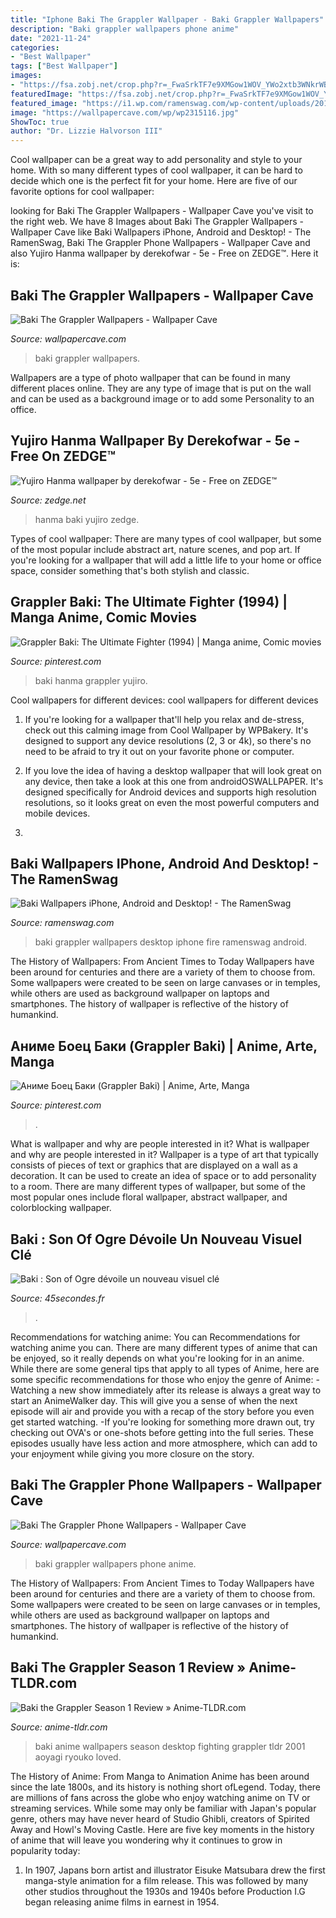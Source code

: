 ```yaml
---
title: "Iphone Baki The Grappler Wallpaper - Baki Grappler Wallpapers"
description: "Baki grappler wallpapers phone anime"
date: "2021-11-24"
categories:
- "Best Wallpaper"
tags: ["Best Wallpaper"]
images:
- "https://fsa.zobj.net/crop.php?r=_FwaSrkTF7e9XMGow1WOV_YWo2xtb3WNkrWBJgPrgGQgyO8zZk8V2yAGlkJKZtHjTpNYooTrNFtAzur-U0rtKyToX74XCkEwrZa8tmBSCnvzbdRnTBR-JQYlqK1_ta4dANxXrZgWQIdWKSn-"
featuredImage: "https://fsa.zobj.net/crop.php?r=_FwaSrkTF7e9XMGow1WOV_YWo2xtb3WNkrWBJgPrgGQgyO8zZk8V2yAGlkJKZtHjTpNYooTrNFtAzur-U0rtKyToX74XCkEwrZa8tmBSCnvzbdRnTBR-JQYlqK1_ta4dANxXrZgWQIdWKSn-"
featured_image: "https://i1.wp.com/ramenswag.com/wp-content/uploads/2019/01/play-with-fire-by-chincrise-on-DeviantArt.jpg?resize=900%2C1170&amp;ssl=1"
image: "https://wallpapercave.com/wp/wp2315116.jpg"
ShowToc: true
author: "Dr. Lizzie Halvorson III"
---
```



Cool wallpaper can be a great way to add personality and style to your home. With so many different types of cool wallpaper, it can be hard to decide which one is the perfect fit for your home. Here are five of our favorite options for cool wallpaper: 

	

		
looking for Baki The Grappler Wallpapers - Wallpaper Cave you've visit to the right web. We have 8 Images about Baki The Grappler Wallpapers - Wallpaper Cave like Baki Wallpapers iPhone, Android and Desktop! - The RamenSwag, Baki The Grappler Phone Wallpapers - Wallpaper Cave and also Yujiro Hanma wallpaper by derekofwar - 5e - Free on ZEDGE™. Here it is:
		
    
## Baki The Grappler Wallpapers - Wallpaper Cave

<img loading=lazy src="https://wallpapercave.com/wp/wp2315116.jpg" onerror="this.onerror=null;this.src='https://tse2.mm.bing.net/th?id=OIP.7HhA5v8E8_ez7h5NVv2BHgHaFj&amp;pid=15.1';" alt="Baki The Grappler Wallpapers - Wallpaper Cave">

_Source: wallpapercave.com_

>baki grappler wallpapers. 

	



Wallpapers are a type of photo wallpaper that can be found in many different places online. They are any type of image that is put on the wall and can be used as a background image or to add some Personality to an office.

    
## Yujiro Hanma Wallpaper By Derekofwar - 5e - Free On ZEDGE™

<img loading=lazy src="https://fsa.zobj.net/crop.php?r=_FwaSrkTF7e9XMGow1WOV_YWo2xtb3WNkrWBJgPrgGQgyO8zZk8V2yAGlkJKZtHjTpNYooTrNFtAzur-U0rtKyToX74XCkEwrZa8tmBSCnvzbdRnTBR-JQYlqK1_ta4dANxXrZgWQIdWKSn-" onerror="this.onerror=null;this.src='https://tse1.mm.bing.net/th?id=OIP.g1NNSRysGUJHL2NCU9la6wHaLy&amp;pid=15.1';" alt="Yujiro Hanma wallpaper by derekofwar - 5e - Free on ZEDGE™">

_Source: zedge.net_

>hanma baki yujiro zedge. 

	

Types of cool wallpaper:
There are many types of cool wallpaper, but some of the most popular include abstract art, nature scenes, and pop art. If you're looking for a wallpaper that will add a little life to your home or office space, consider something that's both stylish and classic.

    
## Grappler Baki: The Ultimate Fighter (1994) | Manga Anime, Comic Movies

<img loading=lazy src="https://i.pinimg.com/736x/9d/7e/40/9d7e40d63b1480dcee65142292148e4f.jpg" onerror="this.onerror=null;this.src='https://tse1.mm.bing.net/th?id=OIP.-rjHfAgUCN2fnYrZKmLe_wHaEz&amp;pid=15.1';" alt="Grappler Baki: The Ultimate Fighter (1994) | Manga anime, Comic movies">

_Source: pinterest.com_

>baki hanma grappler yujiro. 

	

Cool wallpapers for different devices:
cool wallpapers for different devices 

1. If you're looking for a wallpaper that'll help you relax and de-stress, check out this calming image from Cool Wallpaper by WPBakery. It's designed to support any device resolutions (2, 3 or 4k), so there's no need to be afraid to try it out on your favorite phone or computer.

2. If you love the idea of having a desktop wallpaper that will look great on any device, then take a look at this one from androidOSWALLPAPER. It's designed specifically for Android devices and supports high resolution resolutions, so it looks great on even the most powerful computers and mobile devices.

3.

    
## Baki Wallpapers IPhone, Android And Desktop! - The RamenSwag

<img loading=lazy src="https://i1.wp.com/ramenswag.com/wp-content/uploads/2019/01/play-with-fire-by-chincrise-on-DeviantArt.jpg?resize=900%2C1170&amp;ssl=1" onerror="this.onerror=null;this.src='https://tse4.mm.bing.net/th?id=OIP.0nVDoYZjyQbvsbePQTVObgHaJo&amp;pid=15.1';" alt="Baki Wallpapers iPhone, Android and Desktop! - The RamenSwag">

_Source: ramenswag.com_

>baki grappler wallpapers desktop iphone fire ramenswag android. 

	

The History of Wallpapers: From Ancient Times to Today
Wallpapers have been around for centuries and there are a variety of them to choose from. Some wallpapers were created to be seen on large canvases or in temples, while others are used as background wallpaper on laptops and smartphones. The history of wallpaper is reflective of the history of humankind.

    
## Аниме Боец Баки (Grappler Baki) | Anime, Arte, Manga

<img loading=lazy src="https://i.pinimg.com/originals/5c/94/4e/5c944e166dc713acc8ca358a0c829439.jpg" onerror="this.onerror=null;this.src='https://tse1.mm.bing.net/th?id=OIP.pMy1k4wiyNfDZkBwN_AKaAHaLH&amp;pid=15.1';" alt="Аниме Боец Баки (Grappler Baki) | Anime, Arte, Manga">

_Source: pinterest.com_

>. 

	

What is wallpaper and why are people interested in it?
What is wallpaper and why are people interested in it?
Wallpaper is a type of art that typically consists of pieces of text or graphics that are displayed on a wall as a decoration. It can be used to create an idea of space or to add personality to a room. There are many different types of wallpaper, but some of the most popular ones include floral wallpaper, abstract wallpaper, and colorblocking wallpaper.

    
## Baki : Son Of Ogre Dévoile Un Nouveau Visuel Clé

<img loading=lazy src="https://45secondes.fr/wp-content/uploads/2020/11/Baki-Season-4-release-date-Netflixs-Baki-Son-of-Ogre-sequel-Baki-Hanma-manga.jpg" onerror="this.onerror=null;this.src='https://tse4.mm.bing.net/th?id=OIP.mXzWu2YkTIjbgnddk7t1OAHaEK&amp;pid=15.1';" alt="Baki : Son of Ogre dévoile un nouveau visuel clé">

_Source: 45secondes.fr_

>. 

	

Recommendations for watching anime: You can
Recommendations for watching anime you can. There are many different types of anime that can be enjoyed, so it really depends on what you're looking for in an anime. While there are some general tips that apply to all types of Anime, here are some specific recommendations for those who enjoy the genre of Anime: 
-Watching a new show immediately after its release is always a great way to start an AnimeWalker day. This will give you a sense of when the next episode will air and provide you with a recap of the story before you even get started watching. 
-If you're looking for something more drawn out, try checking out OVA's or one-shots before getting into the full series. These episodes usually have less action and more atmosphere, which can add to your enjoyment while giving you more closure on the story.

    
## Baki The Grappler Phone Wallpapers - Wallpaper Cave

<img loading=lazy src="https://wallpapercave.com/wp/wp5725459.jpg" onerror="this.onerror=null;this.src='https://tse1.mm.bing.net/th?id=OIP.UiWTho2ccvOiamLYjMT05gHaKZ&amp;pid=15.1';" alt="Baki The Grappler Phone Wallpapers - Wallpaper Cave">

_Source: wallpapercave.com_

>baki grappler wallpapers phone anime. 

	

The History of Wallpapers: From Ancient Times to Today
Wallpapers have been around for centuries and there are a variety of them to choose from. Some wallpapers were created to be seen on large canvases or in temples, while others are used as background wallpaper on laptops and smartphones. The history of wallpaper is reflective of the history of humankind.

    
## Baki The Grappler Season 1 Review » Anime-TLDR.com

<img loading=lazy src="http://anime-tldr.com/wp-content/uploads/Baki-WP13-O.jpg" onerror="this.onerror=null;this.src='https://tse4.mm.bing.net/th?id=OIP.zwFdvE6eSrQyus2VkumJRAHaEK&amp;pid=15.1';" alt="Baki the Grappler Season 1 Review » Anime-TLDR.com">

_Source: anime-tldr.com_

>baki anime wallpapers season desktop fighting grappler tldr 2001 aoyagi ryouko loved. 

	

The History of Anime: From Manga to Animation
Anime has been around since the late 1800s, and its history is nothing short ofLegend. Today, there are millions of fans across the globe who enjoy watching anime on TV or streaming services. While some may only be familiar with Japan's popular genre, others may have never heard of Studio Ghibli, creators of Spirited Away and Howl's Moving Castle. Here are five key moments in the history of anime that will leave you wondering why it continues to grow in popularity today:
1) In 1907, Japans born artist and illustrator Eisuke Matsubara drew the first manga-style animation for a film release. This was followed by many other studios throughout the 1930s and 1940s before Production I.G began releasing anime films in earnest in 1954.

